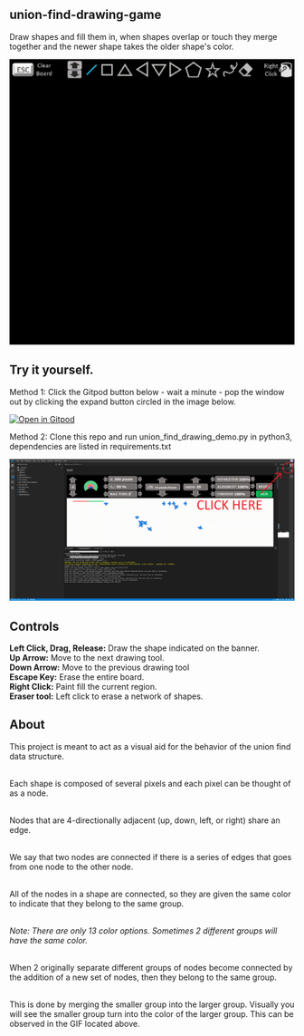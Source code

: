 ## union-find-drawing-game
Draw shapes and fill them in, when shapes overlap or touch they merge together and the newer shape takes the older shape's color.

<img src="./graphics/union_find_demo.gif">

## Try it yourself.

Method 1: Click the Gitpod button below - wait a minute - pop the window out by clicking the expand button circled in the image below.

[![Open in Gitpod](https://gitpod.io/button/open-in-gitpod.svg)](https://github.com/LPRowe/union-find-drawing-game)

Method 2: Clone this repo and run union_find_drawing_demo.py in python3, dependencies are listed in requirements.txt

<img src="./graphics/boid_pop.png">

## Controls

<b>Left Click, Drag, Release:</b> Draw the shape indicated on the banner.<br>
<b>Up Arrow:</b> Move to the next drawing tool.<br>
<b>Down Arrow:</b> Move to the previous drawing tool<br>
<b>Escape Key:</b> Erase the entire board.<br>
<b>Right Click:</b> Paint fill the current region.<br>
<b>Eraser tool:</b> Left click to erase a network of shapes.<br>

## About

This project is meant to act as a visual aid for the behavior of the union find data structure.<br><br>

Each shape is composed of several pixels and each pixel can be thought of as a node.<br><br>

Nodes that are 4-directionally adjacent (up, down, left, or right) share an edge.<br><br>

We say that two nodes are connected if there is a series of edges that goes from one node to the other node.  <br><br>

All of the nodes in a shape are connected, so they are given the same color to indicate that they belong to the same group.<br><br>

<i>Note: There are only 13 color options. Sometimes 2 different groups will have the same color.</i><br><br>

When 2 originally separate different groups of nodes become connected by the addition of a new set of nodes, then they belong to the same group.<br><br>

This is done by merging the smaller group into the larger group.  Visually you will see the smaller group turn into the color of the larger group.  This can be observed in the GIF located above.  <br><br>